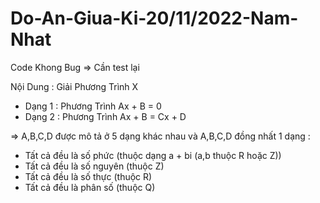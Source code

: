 # Do-An-Giua-Ki-20/11/2022-Nam-Nhat
Code Khong Bug => Cần test lại 

Nội Dung : Giải Phương Trình X 
+ Dạng 1 : Phương Trình Ax + B = 0 
+ Dạng 2 : Phương Trình Ax + B = Cx + D

=> A,B,C,D được mô tả ở 5 dạng khác nhau và A,B,C,D đồng nhất 1 dạng : 
+ Tất cả đều là số phức (thuộc dạng a + bi (a,b thuộc R hoặc Z))
+ Tất cả đều là số nguyên (thuộc Z)
+ Tất cả đều là số thực (thuộc R) 
+ Tất cả đều là phân số (thuộc Q)
